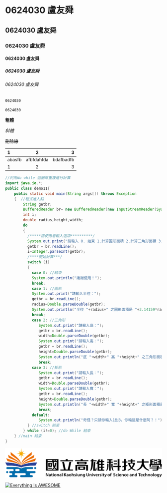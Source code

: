 # 0624030 盧友舜

## 0624030 盧友舜

### 0624030 盧友舜

#### 0624030 盧友舜

##### 0624030 盧友舜

###### 0624030 盧友舜

`0624030`

```
0624030
```

**粗體**

*斜體*

~~刪除線~~

| 1 | 2 | 3 |
| :----- | :-----: | -----: |
| abasfb | afbfdahfda | bdafbadfb |
| 1 | 2 | 3 |

```java
//利用do while 迴圈來重複進行計算
import java.io.*;
public class demo11{  
	public static void main(String args[]) throws Exception
	{  //程式進入點
		String getbr;
		BufferedReader br= new BufferedReader(new InputStreamReader(System.in));
		int i;
		double radius,height,width;
		do
		{
		  /*****請使用者輸入選項**********/
		  System.out.print("請輸入 0. 結束 1.計算圓形面積 2.計算三角形面積 3.矩形面積：");
		  getbr = br.readLine();
		  i=Integer.parseInt(getbr);
		  /****開始計算***/
		  switch (i)
		  {
		    case 0: //結束
			System.out.println("謝謝使用！");
			break;
		    case 1: //圓形
		   	System.out.print("請輸入半徑：");
			getbr = br.readLine();
			radius=Double.parseDouble(getbr);
			System.out.println("半徑 "+radius+" 之圓形面積是 "+3.14159*radius*radius);
			break;
		    case 2: //三角形
			   System.out.print("請輸入底：");
			   getbr = br.readLine();
			   width=Double.parseDouble(getbr);
			   System.out.print("請輸入高：");
			   getbr = br.readLine();
			   height=Double.parseDouble(getbr);
			   System.out.println("底 "+width+" 高 "+height+" 之三角形面積是"+width*height/2);
			   break;
		    case 3: //矩形
			   System.out.print("請輸入長：");
			   getbr = br.readLine();
			   width=Double.parseDouble(getbr);
			   System.out.print("請輸入寬：");
			   getbr = br.readLine();
			   height=Double.parseDouble(getbr);
			   System.out.println("長 "+width+" 寬 "+height+" 之矩形面積是"+width*height);
			   break;
		    default:
			   System.out.println("奇怪？只請你輸入1到3，你輸這是什麼阿？！");
		  } //switch 結束
		} while (i!=0); //do While 結束
	} //main 結束
}
```

![NKFUST](nkust.png "第一科大")

[![Everything Is AWESOME](https://img.youtube.com/vi/StTqXEQ2l-Y/0.jpg)](https://www.youtube.com/watch?v=StTqXEQ2l-Y "Everything Is AWESOME")


